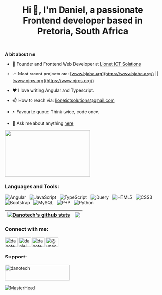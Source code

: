 <h1 align="center" >Hi 👋, I'm Daniel, a passionate Frontend developer based in Pretoria, South Africa</h1>

<br />

**A bit about me**

- 💼 Founder and Frontend Web Developer at [Lionet ICT Solutions](https://www.lionetictsolutions.com.ng/)

- 📈 Most recent projects are: [www.hjahe.org](https://www.hjahe.org/) || [www.njrcs.org](https://www.njrcs.org/)

- ❤️ I love writing Angular and Typescript.
  
- 📫 How to reach via: lionetictsolutions@gmail.com
  
- ⚡ Favourite quote: Think twice, code once.

- 💬 Ask me about anything [here](https://github.com/danotech1/danotech/issues)

<img  height="150" width="275" alt="" src="https://blogger.googleusercontent.com/img/b/R29vZ2xl/AVvXsEgz7dVHhWQzkEyXFZCXeqRolrN5yNmu18QQZYhFW-g4SaS7TfAVW0qRRJh0D00zT1a7_l8-z-vgnqpA2NRh5TSckF1FCz_l2R0noExojczKOp6xKe1ExK3G0BxHO5B8IoorXQET93-z31kKqo01_vn0_AeJvvA_IDdhc8kmmbwoNMseO2hxUFFkU9U25vcV/s320/coder.gif" />

<h3 align="left">Languages and Tools:</h3>

![Angular](https://img.shields.io/badge/Angular-black?logo=angular&style=social)&nbsp;&nbsp;
![JavaScript](https://img.shields.io/badge/-JavaScript-black?logo=javascript&style=social)&nbsp;&nbsp;
![TypeScript](https://img.shields.io/badge/-TypeScript-black?logo=typescript&style=social)&nbsp;&nbsp;
![jQuery](https://img.shields.io/badge/-jQuery-black?logo=jquery&style=social)&nbsp;&nbsp;
![HTML5](https://img.shields.io/badge/-HTML5-black?logo=html5&style=social)&nbsp;&nbsp;
![CSS3](https://img.shields.io/badge/-CSS3-black?logo=css3&style=social)&nbsp;&nbsp;
![Bootstrap](https://img.shields.io/badge/-Bootstrap-black?logo=bootstrap&style=social)&nbsp;&nbsp;
![MySQL](https://img.shields.io/badge/-MySQL-black?logo=mysql&style=social)&nbsp;&nbsp;
![PHP](https://img.shields.io/badge/-PHP-black?logo=php&style=social)&nbsp;&nbsp;
![Python](https://img.shields.io/badge/-Python-black?logo=Python&style=social)&nbsp;&nbsp;

| <a href="https://github.com/danotech/github-readme-stats"><img align="center" src="https://github-readme-stats.vercel.app/api?username=danotech1&show_icons=true&include_all_commits=true&theme=buefy&hide_border=true" alt="Danotech's github stats" /></a> | <a href="https://github.com/danotech/github-readme-stats"><img align="center" src="https://github-readme-stats.vercel.app/api/top-langs/?username=danotech1&layout=compact&theme=buefy&hide_border=true" /></a> |
| ------------- | ------------- |

<h3 align="left">Connect with me:</h3>
<p align="left">
<a href="https://dev.to/danotech1" target="blank"><img align="center" src="https://raw.githubusercontent.com/rahuldkjain/github-profile-readme-generator/master/src/images/icons/Social/devto.svg" alt="danotech1" height="30" width="40" /></a>
<a href="https://linkedin.com/in/daniel" target="blank"><img align="center" src="https://raw.githubusercontent.com/rahuldkjain/github-profile-readme-generator/master/src/images/icons/Social/linked-in-alt.svg" alt="daniel" height="30" width="40" /></a>
<a href="https://codesandbox.com/danotech1" target="blank"><img align="center" src="https://raw.githubusercontent.com/rahuldkjain/github-profile-readme-generator/master/src/images/icons/Social/codesandbox.svg" alt="danotech1" height="30" width="40" /></a>
<a href="https://medium.com/@unachukwudanielclement" target="blank"><img align="center" src="https://raw.githubusercontent.com/rahuldkjain/github-profile-readme-generator/master/src/images/icons/Social/medium.svg" alt="@unachukwudanielclement" height="30" width="40" /></a>
</p>

<h3 align="left">Support:</h3>
<p><a href="https://www.buymeacoffee.com/danotech"> <img align="left" src="https://cdn.buymeacoffee.com/buttons/v2/default-yellow.png" height="50" width="210" alt="danotech" /></a></p><br><br>
<br />

<p align="center">
  
![MasterHead](https://www.sevenstarwebsolutions.com/wp-content/themes/sevenstar/img/banner-bg.gif)

</p>

